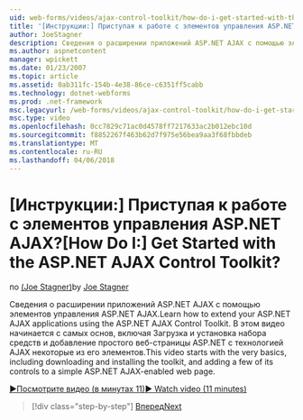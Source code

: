 ```yaml
---
uid: web-forms/videos/ajax-control-toolkit/how-do-i-get-started-with-the-aspnet-ajax-control-toolkit
title: '[Инструкции:] Приступая к работе с элементов управления ASP.NET AJAX? | Документы Майкрософт'
author: JoeStagner
description: Сведения о расширении приложений ASP.NET AJAX с помощью элементов управления ASP.NET AJAX. В этом видео начинается с самых основ, включая загрузку и...
ms.author: aspnetcontent
manager: wpickett
ms.date: 01/23/2007
ms.topic: article
ms.assetid: 0ab311fc-154b-4e38-86ce-c6351ff5cabb
ms.technology: dotnet-webforms
ms.prod: .net-framework
msc.legacyurl: /web-forms/videos/ajax-control-toolkit/how-do-i-get-started-with-the-aspnet-ajax-control-toolkit
msc.type: video
ms.openlocfilehash: 0cc7829c71ac0d4578ff7217633ac2b012ebc10d
ms.sourcegitcommit: f8852267f463b62d7f975e56bea9aa3f68fbbdeb
ms.translationtype: MT
ms.contentlocale: ru-RU
ms.lasthandoff: 04/06/2018
---
```

<a name="how-do-i-get-started-with-the-aspnet-ajax-control-toolkit"></a><span data-ttu-id="bb314-105">[Инструкции:] Приступая к работе с элементов управления ASP.NET AJAX?</span><span class="sxs-lookup"><span data-stu-id="bb314-105">[How Do I:] Get Started with the ASP.NET AJAX Control Toolkit?</span></span>
====================
<span data-ttu-id="bb314-106">по [(Joe Stagner)](https://github.com/JoeStagner)</span><span class="sxs-lookup"><span data-stu-id="bb314-106">by [Joe Stagner](https://github.com/JoeStagner)</span></span>

<span data-ttu-id="bb314-107">Сведения о расширении приложений ASP.NET AJAX с помощью элементов управления ASP.NET AJAX.</span><span class="sxs-lookup"><span data-stu-id="bb314-107">Learn how to extend your ASP.NET AJAX applications using the ASP.NET AJAX Control Toolkit.</span></span> <span data-ttu-id="bb314-108">В этом видео начинается с самых основ, включая Загрузка и установка набора средств и добавление простого веб-страницы ASP.NET с технологией AJAX некоторые из его элементов.</span><span class="sxs-lookup"><span data-stu-id="bb314-108">This video starts with the very basics, including downloading and installing the toolkit, and adding a few of its controls to a simple ASP.NET AJAX-enabled web page.</span></span>

[<span data-ttu-id="bb314-109">&#9654;Посмотрите видео (в минутах 11)</span><span class="sxs-lookup"><span data-stu-id="bb314-109">&#9654; Watch video (11 minutes)</span></span>](https://channel9.msdn.com/Blogs/ASP-NET-Site-Videos/how-do-i-get-started-with-the-aspnet-ajax-control-toolkit)

> [!div class="step-by-step"]
> [<span data-ttu-id="bb314-110">Вперед</span><span class="sxs-lookup"><span data-stu-id="bb314-110">Next</span></span>](how-do-i-use-the-aspnet-ajax-cascadingdropdown-control-extender.md)
